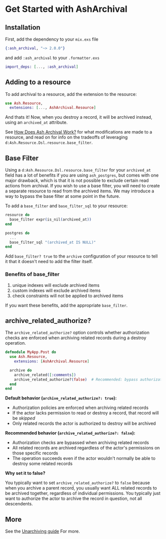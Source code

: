 # Get Started with AshArchival

## Installation

First, add the dependency to your `mix.exs` file

```elixir
{:ash_archival, "~> 2.0.0"}
```

and add `:ash_archival` to your `.formatter.exs`

```elixir
import_deps: [..., :ash_archival]
```

## Adding to a resource

To add archival to a resource, add the extension to the resource:

```elixir
use Ash.Resource,
  extensions: [..., AshArchival.Resource]
```

And thats it! Now, when you destroy a record, it will be archived instead, using an `archived_at` attribute.

See [How Does Ash Archival Work?](/documentation/topics/how-does-ash-archival-work.md) for what modifications are made to a resource, and read on for info on the tradeoffs of leveraging `d:Ash.Resource.Dsl.resource.base_filter`.

## Base Filter

Using a `d:Ash.Resource.Dsl.resource.base_filter` for your `archived_at` field has a lot of benefits if you are using `ash_postgres`, but comes with one major drawback, which is that it is not possible to exclude certain read actions from archival. If you wish to use a base filter, you will need to create a separate resource to read from the archived items. We may introduce a way to bypass the base filter at some point in the future.

To add a `base_filter` and `base_filter_sql` to your resource:

```elixir
resource do
  base_filter expr(is_nil(archived_at))
end

postgres do
  ...
  base_filter_sql "(archived_at IS NULL)"
end
```

Add `base_filter? true` to the `archive` configuration of your resource to tell it that it doesn't need to add the filter itself.

### Benefits of base_filter

1. unique indexes will exclude archived items
2. custom indexes will exclude archived items
3. check constraints will not be applied to archived items

If you want these benefits, add the appropriate `base_filter`.

## archive_related_authorize?

The `archive_related_authorize?` option controls whether authorization checks are enforced when archiving related records during a destroy operation.

```elixir
defmodule MyApp.Post do
  use Ash.Resource,
    extensions: [AshArchival.Resource]

  archive do
    archive_related([:comments])
    archive_related_authorize?(false)  # Recommended: bypass authorization for related records
  end
end
```

**Default behavior (`archive_related_authorize?: true`):**
- Authorization policies are enforced when archiving related records
- If the actor lacks permission to read or destroy a record, that record will be *skipped*
- Only related records the actor is authorized to destroy will be archived

**Recommended behavior (`archive_related_authorize?: false`):**
- Authorization checks are bypassed when archiving related records
- All related records are archived regardless of the actor's permissions on those specific records
- The operation succeeds even if the actor wouldn't normally be able to destroy some related records

**Why set it to false?**

You typically want to set `archive_related_authorize?` to `false` because when you archive a parent record, you usually want ALL related records to be archived together, regardless of individual permissions. You typically just want to authorize the actor to archive the record in question, not all descendents.

## More

See the [Unarchiving guide](/documentation/topics/unarchiving.md) For more.

